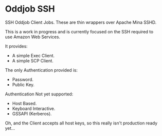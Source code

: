 Oddjob SSH 
==========

SSH Oddjob Client Jobs. These are thin wrappers over Apache Mina SSHD.

This is a work in progress and is currently focused on the SSH required
to use Amazon Web Services.

It provides:
- A simple Exec Client.
- A simple SCP Client.

The only Authentication provided is:
- Password.
- Public Key.

Authentication Not yet supported: 
- Host Based.
- Keyboard Interactive.
- GSSAPI (Kerberos).

Oh, and the Client accepts all host keys, so this really isn't production
ready yet...

